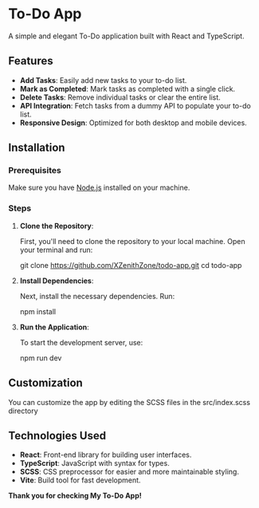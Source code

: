 # To-Do App

A simple and elegant To-Do application built with React and TypeScript.

## Features

- **Add Tasks**: Easily add new tasks to your to-do list.
- **Mark as Completed**: Mark tasks as completed with a single click.
- **Delete Tasks**: Remove individual tasks or clear the entire list.
- **API Integration**: Fetch tasks from a dummy API to populate your to-do list.
- **Responsive Design**: Optimized for both desktop and mobile devices.

## Installation

### Prerequisites

Make sure you have [Node.js](https://nodejs.org/) installed on your machine.

### Steps

1. **Clone the Repository**:

    First, you'll need to clone the repository to your local machine. Open your terminal and run:

    git clone https://github.com/XZenithZone/todo-app.git
    cd todo-app

2. **Install Dependencies**:

    Next, install the necessary dependencies. Run:

    npm install

3. **Run the Application**:

    To start the development server, use:

    npm run dev

## Customization

You can customize the app by editing the SCSS files in the src/index.scss directory

## Technologies Used

- **React**: Front-end library for building user interfaces.
- **TypeScript**: JavaScript with syntax for types.
- **SCSS**: CSS preprocessor for easier and more maintainable styling.
- **Vite**: Build tool for fast development.

**Thank you for checking My To-Do App!**